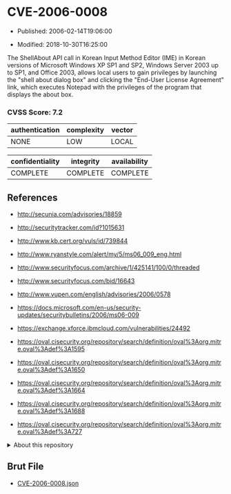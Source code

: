 # CVE-2006-0008

- Published: 2006-02-14T19:06:00

- Modified: 2018-10-30T16:25:00

The ShellAbout API call in Korean Input Method Editor (IME) in Korean versions of Microsoft Windows XP SP1 and SP2, Windows Server 2003 up to SP1, and Office 2003, allows local users to gain privileges by launching the "shell about dialog box" and clicking the "End-User License Agreement" link, which executes Notepad with the privileges of the program that displays the about box.

### CVSS Score: **7.2**

| authentication | complexity | vector |
| --- | --- | --- |
| NONE | LOW | LOCAL |

| confidentiality | integrity | availability |
| --- | --- | --- |
| COMPLETE | COMPLETE | COMPLETE |

## References

* http://secunia.com/advisories/18859

* http://securitytracker.com/id?1015631

* http://www.kb.cert.org/vuls/id/739844

* http://www.ryanstyle.com/alert/my/5/ms06_009_eng.html

* http://www.securityfocus.com/archive/1/425141/100/0/threaded

* http://www.securityfocus.com/bid/16643

* http://www.vupen.com/english/advisories/2006/0578

* https://docs.microsoft.com/en-us/security-updates/securitybulletins/2006/ms06-009

* https://exchange.xforce.ibmcloud.com/vulnerabilities/24492

* https://oval.cisecurity.org/repository/search/definition/oval%3Aorg.mitre.oval%3Adef%3A1595

* https://oval.cisecurity.org/repository/search/definition/oval%3Aorg.mitre.oval%3Adef%3A1650

* https://oval.cisecurity.org/repository/search/definition/oval%3Aorg.mitre.oval%3Adef%3A1664

* https://oval.cisecurity.org/repository/search/definition/oval%3Aorg.mitre.oval%3Adef%3A1688

* https://oval.cisecurity.org/repository/search/definition/oval%3Aorg.mitre.oval%3Adef%3A727

<details>
<summary>About this repository</summary> 

  This repository is part of the project [Live Hack CVE](https://github.com/Live-Hack-CVE). Main website can be found [www.live-hack.org](https://www.live-hack.org) 
  
  Made by [Sn0wAlice](https://github.com/Sn0wAlice) for the people that care about security and need to have a feed of the latest CVEs. Hope you enjoy it, don't forget to star the repo and follow me on [Twitter](https://twitter.com/Sn0wAlice) and [Github](https://github.com/Sn0wAlice). And that is my [personnal website](https://www.alice-snow.me/)

  - [Home Page](https://github.com/Live-Hack-CVE)
  - [Framework](https://github.com/Live-Hack-CVE/cve-framework)
  - [CVE database](https://github.com/Live-Hack-CVE/full_database)
  - [Changelog](https://github.com/Live-Hack-CVE/Changelog)
</details>

## Brut File

* [CVE-2006-0008.json](https://raw.githubusercontent.com/Live-Hack-CVE/full_database/main/cves/2006/CVE-2006-0008.json)

